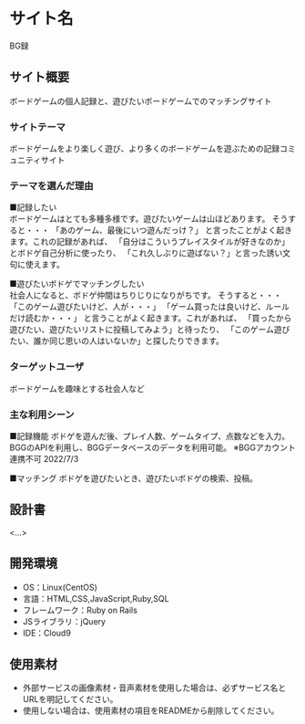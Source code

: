 # サイト名
BG録

## サイト概要
ボードゲームの個人記録と、遊びたいボードゲームでのマッチングサイト

### サイトテーマ
ボードゲームをより楽しく遊び、より多くのボードゲームを遊ぶための記録コミュニティサイト

### テーマを選んだ理由
■記録したい</br>
ボードゲームはとても多種多様です。遊びたいゲームは山ほどあります。
そうすると・・・
「あのゲーム、最後にいつ遊んだっけ？」
と言ったことがよく起きます。これの記録があれば、
「自分はこういうプレイスタイルが好きなのか」とボドゲ自己分析に使ったり、
「これ久しぶりに遊ばない？」と言った誘い文句に使えます。

■遊びたいボドゲでマッチングしたい</br>
社会人になると、ボドゲ仲間はちりじりになりがちです。
そうすると・・・
「このゲーム遊びたいけど、人が・・・」
「ゲーム買ったは良いけど、ルールだけ読むか・・・」
と言うことがよく起きます。これがあれば、
「買ったから遊びたい、遊びたいリストに投稿してみよう」と待ったり、
「このゲーム遊びたい、誰か同じ思いの人はいないか」と探したりできます。

### ターゲットユーザ
ボードゲームを趣味とする社会人など

### 主な利用シーン
■記録機能
ボドゲを遊んだ後、プレイ人数、ゲームタイプ、点数などを入力。
BGGのAPIを利用し、BGGデータベースのデータを利用可能。
※BGGアカウント連携不可 2022/7/3

■マッチング
ボドゲを遊びたいとき、遊びたいボドゲの検索、投稿。

## 設計書
<...>

## 開発環境
- OS：Linux(CentOS)
- 言語：HTML,CSS,JavaScript,Ruby,SQL
- フレームワーク：Ruby on Rails
- JSライブラリ：jQuery
- IDE：Cloud9

## 使用素材
- 外部サービスの画像素材・音声素材を使用した場合は、必ずサービス名とURLを明記してください。
- 使用しない場合は、使用素材の項目をREADMEから削除してください。
